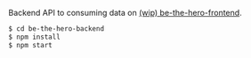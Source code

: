 Backend API to consuming data on [(wip) be-the-hero-frontend](https://github.com/ymotse/be-the-hero-frontend).


```sh
$ cd be-the-hero-backend
$ npm install
$ npm start
```
